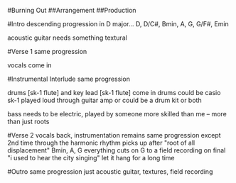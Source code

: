 #Burning Out
##Arrangement
##Production

#Intro
descending progression in D major...
D, D/C#, Bmin, A, G, G/F#, Emin

acoustic guitar
needs something textural

#Verse 1
same progression

vocals come in

#Instrumental Interlude
same progression

drums [sk-1 flute] and key lead [sk-1 flute] come in
drums could be casio sk-1 played loud through guitar amp
or could be a drum kit
or both

bass needs to be electric, played by someone more skilled than me – more than just roots

#Verse 2
vocals back, instrumentation remains
same progression except 2nd time through the harmonic rhythm picks up after "root of all displacement"
Bmin, A, G
everything cuts on G to a field recording on final "i used to hear the city singing"
let it hang for a long time

#Outro
same progression
just acoustic guitar, textures, field recording
